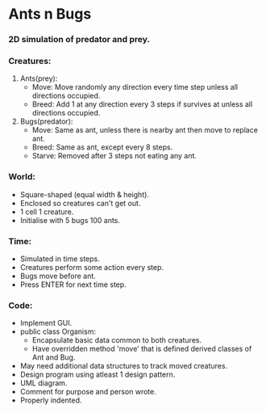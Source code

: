# Ants n Bugs

### 2D simulation of predator and prey.

### Creatures:

1. Ants(prey):
   - Move: Move randomly any direction every time step unless all directions occupied.
   - Breed: Add 1 at any direction every 3 steps if survives at unless all directions occupied.
2. Bugs(predator):
   - Move: Same as ant, unless there is nearby ant then move to replace ant.
   - Breed: Same as ant, except every 8 steps.
   - Starve: Removed after 3 steps not eating any ant.

### World:

- Square-shaped (equal width & height).
- Enclosed so creatures can't get out.
- 1 cell 1 creature.
- Initialise with 5 bugs 100 ants.

### Time:

- Simulated in time steps.
- Creatures perform some action every step.
- Bugs move before ant.
- Press ENTER for next time step.

### Code:

- Implement GUI.
- public class Organism:
  - Encapsulate basic data common to both creatures.
  - Have overridden method 'move' that is defined derived classes of Ant and Bug.
- May need additional data structures to track moved creatures.
- Design program using atleast 1 design pattern.
- UML diagram.
- Comment for purpose and person wrote.
- Properly indented.

